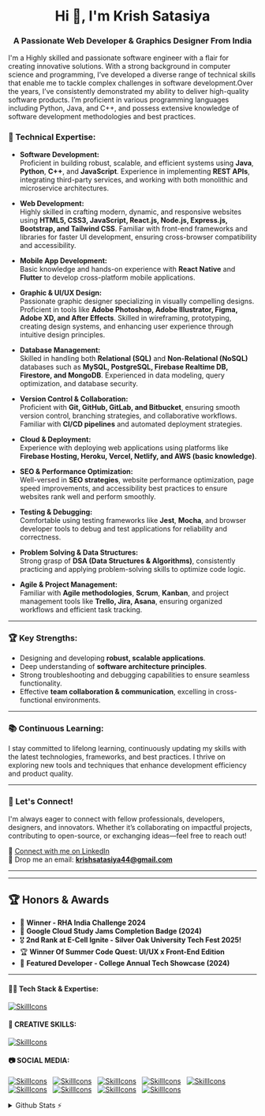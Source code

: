 <h1 align="center">Hi 👋, I'm Krish Satasiya</h1>
<h3 align="center">A Passionate Web Developer & Graphics Designer From India</h3>

<p text-align: justify; text-justify: inter-word;>
  I'm a Highly skilled and passionate software engineer with a flair for creating innovative solutions. With a strong background in computer science and programming, I’ve developed a diverse range of technical skills that enable me to tackle complex challenges in software development.Over the years, I’ve consistently demonstrated my ability to deliver high-quality software products. I’m proficient in various programming languages including Python, Java, and C++, and possess extensive knowledge of software development methodologies and best practices. 
</p>

### 🔧 Technical Expertise:

- **Software Development:**  
  Proficient in building robust, scalable, and efficient systems using **Java**, **Python**, **C++**, and **JavaScript**. Experience in implementing **REST APIs**, integrating third-party services, and working with both monolithic and microservice architectures.

- **Web Development:**  
  Highly skilled in crafting modern, dynamic, and responsive websites using **HTML5, CSS3, JavaScript, React.js, Node.js, Express.js, Bootstrap, and Tailwind CSS**. Familiar with front-end frameworks and libraries for faster UI development, ensuring cross-browser compatibility and accessibility.

- **Mobile App Development:**  
  Basic knowledge and hands-on experience with **React Native** and **Flutter** to develop cross-platform mobile applications.

- **Graphic & UI/UX Design:**  
  Passionate graphic designer specializing in visually compelling designs. Proficient in tools like **Adobe Photoshop, Adobe Illustrator, Figma, Adobe XD, and After Effects**. Skilled in wireframing, prototyping, creating design systems, and enhancing user experience through intuitive design principles.

- **Database Management:**  
  Skilled in handling both **Relational (SQL)** and **Non-Relational (NoSQL)** databases such as **MySQL, PostgreSQL, Firebase Realtime DB, Firestore, and MongoDB**. Experienced in data modeling, query optimization, and database security.

- **Version Control & Collaboration:**  
  Proficient with **Git, GitHub, GitLab, and Bitbucket**, ensuring smooth version control, branching strategies, and collaborative workflows. Familiar with **CI/CD pipelines** and automated deployment strategies.

- **Cloud & Deployment:**  
  Experience with deploying web applications using platforms like **Firebase Hosting, Heroku, Vercel, Netlify, and AWS (basic knowledge)**.

- **SEO & Performance Optimization:**  
  Well-versed in **SEO strategies**, website performance optimization, page speed improvements, and accessibility best practices to ensure websites rank well and perform smoothly.

- **Testing & Debugging:**  
  Comfortable using testing frameworks like **Jest**, **Mocha**, and browser developer tools to debug and test applications for reliability and correctness.

- **Problem Solving & Data Structures:**  
  Strong grasp of **DSA (Data Structures & Algorithms)**, consistently practicing and applying problem-solving skills to optimize code logic.

- **Agile & Project Management:**  
  Familiar with **Agile methodologies**, **Scrum**, **Kanban**, and project management tools like **Trello, Jira, Asana**, ensuring organized workflows and efficient task tracking.

---

### 🏆 Key Strengths:

- Designing and developing **robust, scalable applications**.
- Deep understanding of **software architecture principles**.
- Strong troubleshooting and debugging capabilities to ensure seamless functionality.
- Effective **team collaboration & communication**, excelling in cross-functional environments.

---

### 📚 Continuous Learning:

I stay committed to lifelong learning, continuously updating my skills with the latest technologies, frameworks, and best practices. I thrive on exploring new tools and techniques that enhance development efficiency and product quality.

---

### 🚀 Let's Connect!

I'm always eager to connect with fellow professionals, developers, designers, and innovators. Whether it’s collaborating on impactful projects, contributing to open-source, or exchanging ideas—feel free to reach out!

🔗 [Connect with me on LinkedIn](https://www.linkedin.com/in/mrkrishsatasiya/)  
📧 Drop me an email: **krishsatasiya44@gmail.com**

---


---

## 🏆 Honors & Awards

- 🥇 **Winner - RHA India Challenge 2024**
- 🏅 **Google Cloud Study Jams Completion Badge (2024)**
- 🎖️ **2nd Rank at E-Cell Ignite - Silver Oak University Tech Fest 2025!**
- 🏆 **Winner Of Summer Code Quest: UI/UX x Front-End Edition**
- 🥇 **Featured Developer - College Annual Tech Showcase (2024)**

---

<div>
  <h4>👩‍💻 Tech Stack & Expertise:</h4>
</div>

[![SkillIcons](https://skillicons.dev/icons?i=js,ts,py,cpp,c,java,kotlin,php,mysql,html,css,tailwind,bootstrap,sass,vue,react,nextjs,angular,threejs,nodejs,express,mongodb,graphql,redis,firebase,postgres,docker,aws,gcp,azure,vercel,netlify,git,github,gitlab,bitbucket,npm,linux,ubuntu,vscode,visualstudio,postman,jest,redux,flutter,androidstudio,wordpress,webflow)](https://krishsatasiya.netlify.app/)

<div>
  <h4>🎨 CREATIVE SKILLS:</h4>
</div>

[![SkillIcons](https://skillicons.dev/icons?i=figma,ae,blender,ai,ps,pr,xd,svg,sketchup)](https://krishsatasiya.netlify.app/)  

<div>
  <h4>📷 SOCIAL MEDIA:</h4>
</div>

[![SkillIcons](https://skillicons.dev/icons?i=linkedin)](https://www.linkedin.com/in/mrkrishsatasiya/)&nbsp;&nbsp; 
[![SkillIcons](https://skillicons.dev/icons?i=instagram)](https://www.instagram.com/satasiya.krish/)&nbsp;&nbsp; 
[![SkillIcons](https://skillicons.dev/icons?i=twitter)](https://x.com/Krish_Satasiya)&nbsp;&nbsp; 
[![SkillIcons](https://skillicons.dev/icons?i=stackoverflow)](https://stackoverflow.com/users/22868652/krish-satasiya)&nbsp;&nbsp; 
[![SkillIcons](https://skillicons.dev/icons?i=codepen)]()&nbsp;&nbsp; 
[![SkillIcons](https://skillicons.dev/icons?i=discord)]()&nbsp;&nbsp; 
[![SkillIcons](https://skillicons.dev/icons?i=figma)](https://www.figma.com/@mrkrishsatasiya)&nbsp;&nbsp; 
[![SkillIcons](https://skillicons.dev/icons?i=notion)]()&nbsp;&nbsp; 
[![SkillIcons](https://skillicons.dev/icons?i=gmail)](mailto:krishsatasiya44@gmail.com)&nbsp;&nbsp; 



<!-- for update : https://github.com/tandpfun/skill-icons -->  
<details>
  <summary>Github Stats ⚡</summary>
  
  <a href="#">![Github stats](https://github-readme-stats.vercel.app/api?username=mrkrishsatasiya&theme=blueberry&count_private=true&hide_border=true&line_height=20)</a>
  <a href="#">![Top Langs](https://github-readme-stats.vercel.app/api/top-langs/?username=mrkrishsatasiya&layout=compact&theme=blueberry&count_private=true&hide_border=true)</a>
</details>

